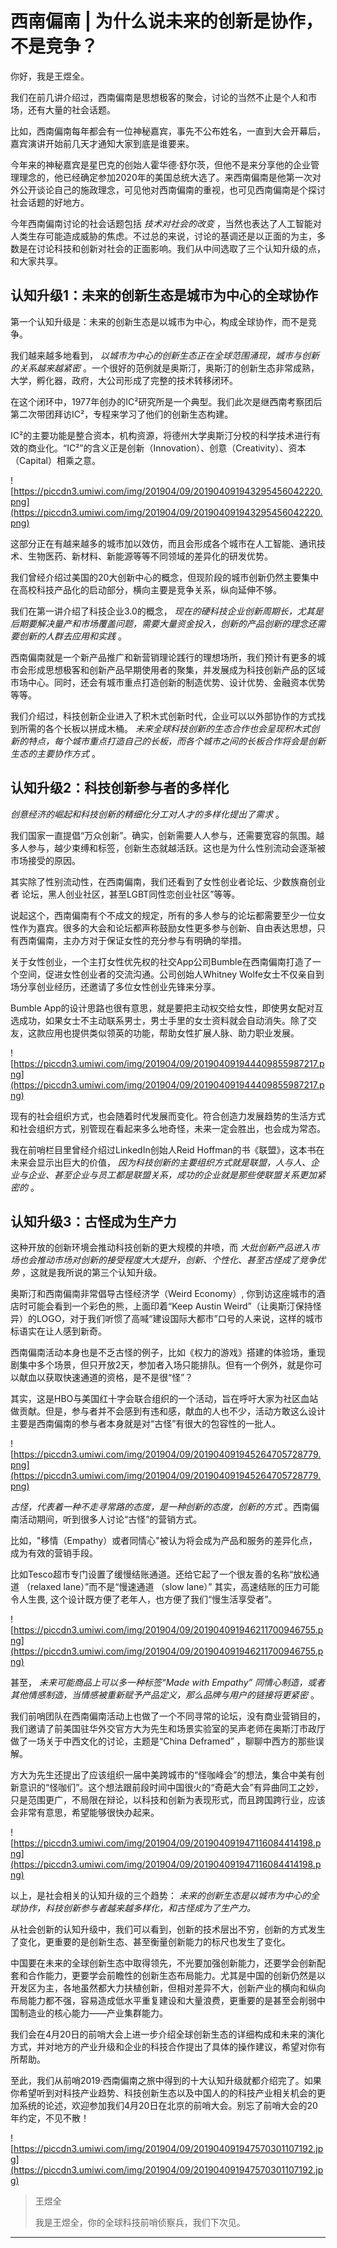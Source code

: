 # 西南偏南 | 为什么说未来的创新是协作，不是竞争？

你好，我是王煜全。

我们在前几讲介绍过，西南偏南是思想极客的聚会，讨论的当然不止是个人和市场，还有大量的社会话题。

比如，西南偏南每年都会有一位神秘嘉宾，事先不公布姓名，一直到大会开幕后，嘉宾演讲开始前几天才通知大家到底是谁要来。

今年来的神秘嘉宾是星巴克的创始人霍华德·舒尔茨，但他不是来分享他的企业管理理念的，他已经确定参加2020年的美国总统大选了。来西南偏南是他第一次对外公开谈论自己的施政理念，可见他对西南偏南的重视，也可见西南偏南是个探讨社会话题的好地方。

今年西南偏南讨论的社会话题包括 *技术对社会的改变* ，当然也表达了人工智能对人类生存可能造成威胁的焦虑。不过总的来说，讨论的基调还是以正面的为主，多数是在讨论科技和创新对社会的正面影响。我们从中间选取了三个认知升级的点，和大家共享。

## 认知升级1：未来的创新生态是城市为中心的全球协作

第一个认知升级是：未来的创新生态是以城市为中心，构成全球协作，而不是竞争。

我们越来越多地看到， *以城市为中心的创新生态正在全球范围涌现，城市与创新的关系越来越紧密* 。一个很好的范例就是奥斯汀，奥斯汀的创新生态非常成熟，大学，孵化器，政府，大公司形成了完整的技术转移闭环。

在这个闭环中，1977年创办的IC²研究所是一个典型。我们此次是继西南考察团后第二次带团拜访IC²，专程来学习了他们的创新生态构建。

IC²的主要功能是整合资本，机构资源，将德州大学奥斯汀分校的科学技术进行有效的商业化。“IC²”的含义正是创新（Innovation）、创意（Creativity）、资本（Capital）相乘之意。

![https://piccdn3.umiwi.com/img/201904/09/201904091943295456042220.png](https://piccdn3.umiwi.com/img/201904/09/201904091943295456042220.png)

这部分正在有越来越多的城市加以效仿，而且会形成各个城市在人工智能、通讯技术、生物医药、新材料、新能源等等不同领域的差异化的研发优势。

我们曾经介绍过美国的20大创新中心的概念，但现阶段的城市创新仍然主要集中在高校科技产品化的启动部分，横向主要是竞争关系，纵向延伸不够。

我们在第一讲介绍了科技企业3.0的概念， *现在的硬科技企业创新周期长，尤其是后期要解决量产和市场覆盖问题，需要大量资金投入，创新的产品创新的理念还需要创新的人群去应用和实践* 。

西南偏南就是一个新产品推广和新营销理论践行的理想场所，我们预计有更多的城市会形成思想极客和创新产品早期使用者的聚集，并发展成为科技创新产品的区域市场中心。同时，还会有城市重点打造创新的制造优势、设计优势、金融资本优势等等。

我们介绍过，科技创新企业进入了积木式创新时代，企业可以以外部协作的方式找到所需的各个长板以拼成木桶。 *未来全球科技创新的生态合作也会呈现积木式创新的特点，每个城市重点打造自己的长板，而各个城市之间的长板合作将会是创新生态的主要协作方式* 。

## 认知升级2：科技创新参与者的多样化

 *创意经济的崛起和科技创新的精细化分工对人才的多样化提出了需求* 。

我们国家一直提倡“万众创新”。确实，创新需要人人参与，还需要宽容的氛围。越多人参与，越少束缚和标签，创新生态就越活跃。这也是为什么性别流动会逐渐被市场接受的原因。

其实除了性别流动性，在西南偏南，我们还看到了女性创业者论坛、少数族裔创业者 论坛，黑人创业社区，甚至LGBT同性恋创业社区”等等。

说起这个，西南偏南有个不成文的规定，所有的多人参与的论坛都需要至少一位女性作为嘉宾。很多的大会和论坛都声称鼓励女性更多参与创新、自由表达思想，只有西南偏南，主办方对于保证女性的充分参与有明确的举措。

关于女性创业，一个主打女性优先权的社交App公司Bumble在西南偏南打造了一个空间，促进女性创业者的交流沟通。公司创始人Whitney Wolfe女士不仅亲自到场分享创业经历，还邀请了多位女性创业先锋来分享。

Bumble App的设计思路也很有意思，就是要把主动权交给女性，即使男女配对互选成功，如果女士不主动联系男士，男士手里的女士资料就会自动消失。除了交友，这款应用也提供类似领英的功能，帮助女性扩展人脉、助力职业发展。

![https://piccdn3.umiwi.com/img/201904/09/201904091944409855987217.png](https://piccdn3.umiwi.com/img/201904/09/201904091944409855987217.png)

现有的社会组织方式，也会随着时代发展而变化。符合创造力发展趋势的生活方式和社会组织方式，别管现在看起来多么地奇怪，未来一定会胜出，也会成为常态。

我在前哨栏目里曾经介绍过LinkedIn创始人Reid Hoffman的书《联盟》，这本书在未来会显示出巨大的价值， *因为科技创新的主要组织方式就是联盟，人与人、企业与企业、甚至企业与员工都是联盟关系，成功的企业就是那些使联盟关系更加紧密的* 。

## 认知升级3：古怪成为生产力

这种开放的创新环境会推动科技创新的更大规模的井喷，而 *大批创新产品进入市场也会推动市场对创新的接受程度大大提升，创新、个性化、甚至古怪成了竞争优势* ，这就是我所说的第三个认知升级。

奥斯汀和西南偏南非常倡导古怪经济学（Weird Economy）, 你到访这座城市的酒店时可能会看到一个彩色的熊，上面印着“Keep Austin Weird”（让奥斯汀保持怪异）的LOGO，对于我们听惯了高喊“建设国际大都市”口号的人来说，这样的城市标语实在让人感到新奇。

西南偏南活动本身也是不乏古怪的例子，比如《权力的游戏》搭建的体验场，重现剧集中多个场景，但只开放2天，参加者入场只能排队。但有一个例外，就是你可以献血以获取快速通道的资格，是不是很“怪”？

其实，这是HBO与美国红十字会联合组织的一个活动，旨在呼吁大家为社区血站做贡献。但是，参与者并不会感到有违和感，献血的人也不少，活动方敢这么设计主要是西南偏南的参与者本身就是对“古怪”有很大的包容性的一批人。

![https://piccdn3.umiwi.com/img/201904/09/201904091945264705728779.png](https://piccdn3.umiwi.com/img/201904/09/201904091945264705728779.png)

 *古怪，代表着一种不走寻常路的态度，是一种创新的态度，创新的方式* 。西南偏南活动期间，听到很多人讨论“古怪”的营销方式。

比如，"移情（Empathy）或者同情心"被认为将会成为产品和服务的差异化点，成为有效的营销手段。

比如Tesco超市专门设置了缓慢结账通道。还给它起了一个很友善的名称“放松通道 （relaxed lane）”而不是“慢速通道 （slow lane）” 其实，高速结账的压力可能令人生畏, 这个设计既方便了老年人，也方便了我们“慢生活享受者”。

![https://piccdn3.umiwi.com/img/201904/09/201904091946211700946755.png](https://piccdn3.umiwi.com/img/201904/09/201904091946211700946755.png)

甚至， *未来可能商品上可以多一种标签“Made with Empathy” 同情心制造，或者其他情感制造，当情感被重新赋予产品定义，那么品牌与用户的链接将更紧密* 。

我们前哨团队在西南偏南活动上也做了一个不同寻常的论坛，没有商业营销目的，我们邀请了前美国驻华外交官方大为先生和场景实验室的吴声老师在奥斯汀市政厅做了一场关于中西文化的讨论，主题是“China Deframed” ，聊聊中西方的那些误解。

方大为先生还提出了应该组织一届中美跨城市的“怪咖峰会”的想法，集合中美有创新意识的“怪咖们”。这个想法跟前段时间中国很火的“奇葩大会”有异曲同工之妙，只是范围更广，不局限在辩论，以科技和创新为表现形式，而且跨国跨行业，应该会非常有意思，希望能够很快办起来。

![https://piccdn3.umiwi.com/img/201904/09/201904091947116084414198.png](https://piccdn3.umiwi.com/img/201904/09/201904091947116084414198.png)

以上，是社会相关的认知升级的三个趋势： *未来的创新生态是以城市为中心的全球协作，科技创新参与者越来越多样化，和古怪成为了生产力。*

从社会创新的认知升级中，我们可以看到，创新的技术层出不穷，创新的方式发生了变化，更重要的是创新生态、甚至衡量创新能力的标尺也发生了变化。

中国要在未来的全球创新生态中取得领先，不光要加强创新能力，还要学会创新配套和合作能力，更要学会前瞻性的创新生态布局能力。尤其是中国的创新仍然是以开发区为主，各地虽然都大力扶植创新，但相对差异不大，创新产业的横向和纵向布局能力都不强，容易造成低水平重复建设和大量浪费，更重要的是甚至会削弱中国制造业的核心能力——产业集群能力。

我们会在4月20日的前哨大会上进一步介绍全球创新生态的详细构成和未来的演化方式，并对地方的产业升级和企业的科技合作提出了具体的操作建议，希望对你有所帮助。

至此，我们从前哨2019·西南偏南之旅中得到的十大认知升级就都介绍完了。如果你希望听到对科技产业趋势、科技创新生态以及中国人的的科技产业相关机会的更加系统的论述，欢迎参加我们4月20日在北京的前哨大会。别忘了前哨大会的20年约定，不见不散！

![https://piccdn3.umiwi.com/img/201904/09/201904091947570301107192.jpg](https://piccdn3.umiwi.com/img/201904/09/201904091947570301107192.jpg)

> 王煜全
> 
> 我是王煜全，你的全球科技前哨侦察兵，我们下次见。

---

